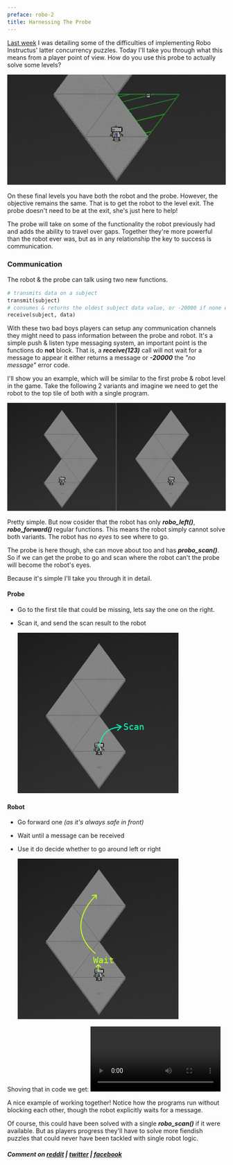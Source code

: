```yaml
---
preface: robo-2
title: Harnessing The Probe
---
```


[Last week](/2018/06/15/probo-instructus.html) I was detailing some of the difficulties of implementing Robo Instructus' latter concurrency puzzles. Today I'll take you through what this means from a player point of view. How do you use this probe to actually solve some levels?

![](/assets/2018-06-22/top.jpg "Take good care of your probe")

On these final levels you have both the robot and the probe. However, the objective remains the same. That is to get the robot to the level exit. The probe doesn't need to be at the exit, she's just here to help!

The probe will take on some of the functionality the robot previously had and adds the ability to travel over gaps. Together they're more powerful than the robot ever was, but as in any relationship the key to success is communication.

### Communication
The robot & the probe can talk using two new functions.
```python
# transmits data on a subject
transmit(subject)
# consumes & returns the oldest subject data value, or -20000 if none exists
receive(subject, data)
```
With these two bad boys players can setup any communication channels they might need to pass information between the probe and robot. It's a simple push & listen type messaging system, an important point is the functions do **not** block. That is, a ***receive(123)*** call will not wait for a message to appear it either returns a message or ***-20000*** the _"no message"_ error code.

I'll show you an example, which will be similar to the first probe & robot level in the game. Take the following 2 variants and imagine we need to get the robot to the top tile of both with a single program.

![](/assets/2018-06-22/level.jpg)

Pretty simple. But now cosider that the robot has only ***robo_left()***, ***robo_forward()*** regular functions. This means the robot simply cannot solve both variants. The robot has no _eyes_ to see where to go.

The probe is here though, she can move about too and has ***probo_scan()***. So if we can get the probe to go and scan where the robot can't the probe will become the robot's eyes.

Because it's simple I'll take you through it in detail.
#### Probe
- Go to the first tile that could be missing, lets say the one on the right.
- Scan it, and send the scan result to the robot

  ![](/assets/2018-06-22/probe-plan.jpg)

#### Robot
- Go forward one _(as it's always safe in front)_
- Wait until a message can be received
- Use it do decide whether to go around left or right

  ![](/assets/2018-06-22/robot-plan.jpg)

Shoving that in code we get:
<video src="/assets/2018-06-22/plan-in-motion.mp4" controls></video>

A nice example of working together! Notice how the programs run without blocking each other, though the robot explicitly waits for a message.

Of course, this could have been solved with a single ***robo_scan()*** if it were available. But as players progress they'll have to solve more fiendish puzzles that could never have been tackled with single robot logic.

##### Comment on [reddit](https://www.reddit.com/r/devblogs/comments/8t3eod/robo_instructus_solve_harder_levels_with_the_help/) | [twitter](https://twitter.com/bigabgames/status/1010220263101947904) | [facebook](https://www.facebook.com/bigabgames/posts/1933386353415409)
